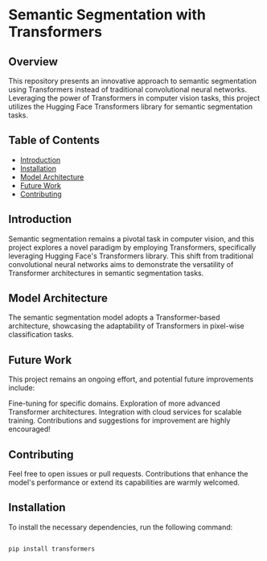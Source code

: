 # Semantic Segmentation with Transformers

## Overview

This repository presents an innovative approach to semantic segmentation using Transformers instead of traditional convolutional neural networks. Leveraging the power of Transformers in computer vision tasks, this project utilizes the Hugging Face Transformers library for semantic segmentation tasks.

## Table of Contents

- [Introduction](#introduction)
-  [Installation](#installation)
- [Model Architecture](#model-architecture)
- [Future Work](#future-work)
- [Contributing](#contributing)


## Introduction

Semantic segmentation remains a pivotal task in computer vision, and this project explores a novel paradigm by employing Transformers, specifically leveraging Hugging Face's Transformers library. This shift from traditional convolutional neural networks aims to demonstrate the versatility of Transformer architectures in semantic segmentation tasks.


## Model Architecture
The semantic segmentation model adopts a Transformer-based architecture, showcasing the adaptability of Transformers in pixel-wise classification tasks.

## Future Work
This project remains an ongoing effort, and potential future improvements include:

Fine-tuning for specific domains.
Exploration of more advanced Transformer architectures.
Integration with cloud services for scalable training.
Contributions and suggestions for improvement are highly encouraged!

## Contributing
Feel free to open issues or pull requests. Contributions that enhance the model's performance or extend its capabilities are warmly welcomed.


## Installation

To install the necessary dependencies, run the following command:

```bash

pip install transformers


